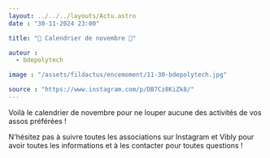 ```yaml
---
layout: ../../../layouts/Actu.astro
date : "30-11-2024 23:00"

title: "🍂 Calendrier de novembre 🍂"

auteur :
  - bdepolytech

image : "/assets/fildactus/encemoment/11-30-bdepolytech.jpg"

source : "https://www.instagram.com/p/DB7Cz8KiZk8/"
---
```


Voilà le calendrier de novembre pour ne louper aucune des activités de vos assos préférées !

N'hésitez pas à suivre toutes les associations sur Instagram et Vibly pour avoir toutes les informations et à les contacter pour toutes questions !